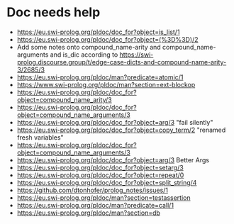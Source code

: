 # Doc needs help

- https://eu.swi-prolog.org/pldoc/doc_for?object=is_list/1
- https://eu.swi-prolog.org/pldoc/doc_for?object=(%3D%3D)/2
- Add some notes onto compound_name-arity and compound_name-arguments and is_dic according to https://swi-prolog.discourse.group/t/edge-case-dicts-and-compound-name-arity-3/2685/3
- https://eu.swi-prolog.org/pldoc/man?predicate=atomic/1
- https://www.swi-prolog.org/pldoc/man?section=ext-blockop
- https://eu.swi-prolog.org/pldoc/doc_for?object=compound_name_arity/3
- https://eu.swi-prolog.org/pldoc/doc_for?object=compound_name_arguments/3
- https://eu.swi-prolog.org/pldoc/doc_for?object=arg/3 "fail silently"
- https://eu.swi-prolog.org/pldoc/doc_for?object=copy_term/2 "renamed fresh variables"
- https://eu.swi-prolog.org/pldoc/doc_for?object=compound_name_arguments/3
- https://eu.swi-prolog.org/pldoc/doc_for?object=arg/3 Better Args
- https://eu.swi-prolog.org/pldoc/doc_for?object=setarg/3
- https://eu.swi-prolog.org/pldoc/doc_for?object=repeat/0
- https://eu.swi-prolog.org/pldoc/doc_for?object=split_string/4
- https://github.com/dtonhofer/prolog_notes/issues/1
- https://eu.swi-prolog.org/pldoc/man?section=testassertion
- https://eu.swi-prolog.org/pldoc/man?predicate=call/1
- https://eu.swi-prolog.org/pldoc/man?section=db
